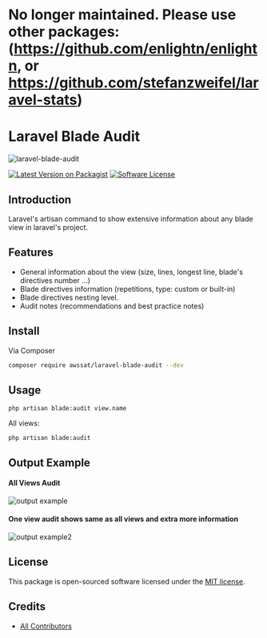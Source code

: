# No longer maintained. Please use other packages: (https://github.com/enlightn/enlightn, or https://github.com/stefanzweifel/laravel-stats)



# Laravel Blade Audit


![laravel-blade-audit](https://i.imgur.com/i0Xj0ZL.jpg)


[![Latest Version on Packagist][ico-version]][link-packagist]
[![Software License][ico-license]](LICENSE.md)


## Introduction
Laravel's artisan command to show extensive information about any blade view in laravel's project.


## Features
- General information about the view (size, lines, longest line, blade's directives number ...)
- Blade directives information (repetitions, type: custom or built-in)
- Blade directives nesting level.
- Audit notes (recommendations and best practice notes)


## Install

Via Composer
``` bash
composer require awssat/laravel-blade-audit --dev
```


## Usage
```console
php artisan blade:audit view.name
```

All views:
```console
php artisan blade:audit
```

## Output Example
#### All Views Audit
![output example](https://i.imgur.com/cwPtlfw.jpg)

#### One view audit shows same as all views and extra more information
![output example2](https://i.imgur.com/JSM8UT4.jpg)



## License

This package is open-sourced software licensed under the [MIT license](http://opensource.org/licenses/MIT).

## Credits
- [All Contributors][link-contributors]


[ico-version]: https://img.shields.io/packagist/v/awssat/laravel-blade-audit.svg?style=flat-square
[ico-license]: https://img.shields.io/badge/license-MIT-brightgreen.svg?style=flat-square
[link-packagist]: https://packagist.org/packages/awssat/laravel-blade-audit
[link-contributors]: ../../contributors


